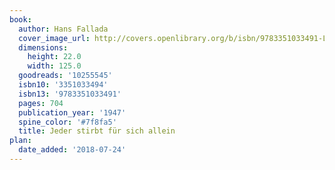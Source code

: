 ```yaml
---
book:
  author: Hans Fallada
  cover_image_url: http://covers.openlibrary.org/b/isbn/9783351033491-L.jpg
  dimensions:
    height: 22.0
    width: 125.0
  goodreads: '10255545'
  isbn10: '3351033494'
  isbn13: '9783351033491'
  pages: 704
  publication_year: '1947'
  spine_color: '#7f8fa5'
  title: Jeder stirbt für sich allein
plan:
  date_added: '2018-07-24'
---
```

